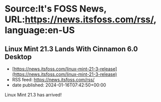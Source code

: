 # Source:It's FOSS News, URL:https://news.itsfoss.com/rss/, language:en-US

## Linux Mint 21.3 Lands With Cinnamon 6.0 Desktop
 - [https://news.itsfoss.com/linux-mint-21-3-release](https://news.itsfoss.com/linux-mint-21-3-release)
 - RSS feed: https://news.itsfoss.com/rss/
 - date published: 2024-01-16T07:42:50+00:00

Linux Mint 21.3 has arrived!

